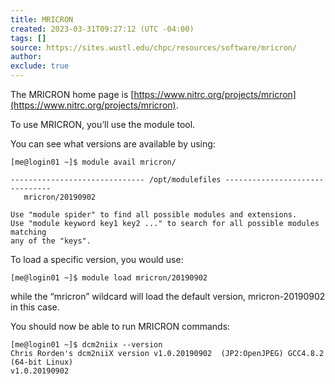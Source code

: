 ```yaml
---
title: MRICRON
created: 2023-03-31T09:27:12 (UTC -04:00)
tags: []
source: https://sites.wustl.edu/chpc/resources/software/mricron/
author:
exclude: true
---
```


The MRICRON home page is [https://www.nitrc.org/projects/mricron](https://www.nitrc.org/projects/mricron).

To use MRICRON, you’ll use the module tool.

You can see what versions are available by using:

```
[me@login01 ~]$ module avail mricron/

------------------------------ /opt/modulefiles -------------------------------
   mricron/20190902

Use "module spider" to find all possible modules and extensions.
Use "module keyword key1 key2 ..." to search for all possible modules matching
any of the "keys".
```

To load a specific version, you would use:

```
[me@login01 ~]$ module load mricron/20190902
```

while the “mricron” wildcard will load the default version, mricron-20190902 in this case.

You should now be able to run MRICRON commands:

```
[me@login01 ~]$ dcm2niix --version
Chris Rorden's dcm2niiX version v1.0.20190902  (JP2:OpenJPEG) GCC4.8.2 (64-bit Linux)
v1.0.20190902
```
